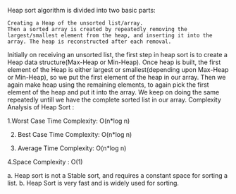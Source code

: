 Heap sort algorithm is divided into two basic parts:

    Creating a Heap of the unsorted list/array.
    Then a sorted array is created by repeatedly removing the largest/smallest element from the heap, and inserting it into the array. The heap is reconstructed after each removal.

Initially on receiving an unsorted list, the first step in heap sort is to create a Heap data structure(Max-Heap or Min-Heap). Once heap is built, the first element of the Heap is either largest or smallest(depending upon Max-Heap or Min-Heap), so we put the first element of the heap in our array. Then we again make heap using the remaining elements, to again pick the first element of the heap and put it into the array. We keep on doing the same repeatedly untill we have the complete sorted list in our array.
Complexity Analysis of Heap Sort :

 1.Worst Case Time Complexity: O(n*log n)

2. Best Case Time Complexity: O(n*log n)

3. Average Time Complexity: O(n*log n)

 4.Space Complexity : O(1)

  a.  Heap sort is not a Stable sort, and requires a constant space for sorting a list.
   b. Heap Sort is very fast and is widely used for sorting.

